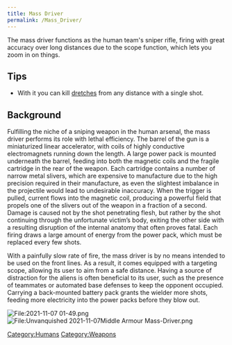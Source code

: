 ```yaml
---
title: Mass Driver
permalink: /Mass_Driver/
---
```


The mass driver functions as the human team's sniper rifle, firing with
great accuracy over long distances due to the scope function, which lets
you zoom in on things.

## Tips

- With it you can kill [dretches](Dretch "wikilink") from any distance
  with a single shot.

## Background

Fulfilling the niche of a sniping weapon in the human arsenal, the mass
driver performs its role with lethal efficiency. The barrel of the gun
is a miniaturized linear accelerator, with coils of highly conductive
electromagnets running down the length. A large power pack is mounted
underneath the barrel, feeding into both the magnetic coils and the
fragile cartridge in the rear of the weapon. Each cartridge contains a
number of narrow metal slivers, which are expensive to manufacture due
to the high precision required in their manufacture, as even the
slightest imbalance in the projectile would lead to undesirable
inaccuracy. When the trigger is pulled, current flows into the magnetic
coil, producing a powerful field that propels one of the slivers out of
the weapon in a fraction of a second. Damage is caused not by the shot
penetrating flesh, but rather by the shot continuing through the
unfortunate victim’s body, exiting the other side with a resulting
disruption of the internal anatomy that often proves fatal. Each firing
draws a large amount of energy from the power pack, which must be
replaced every few shots.

With a painfully slow rate of fire, the mass driver is by no means
intended to be used on the front lines. As a result, it comes equipped
with a targeting scope, allowing its user to aim from a safe distance.
Having a source of distraction for the aliens is often beneficial to its
user, such as the presence of teammates or automated base defenses to
keep the opponent occupied. Carrying a back-mounted battery pack grants
the wielder more shots, feeding more electricity into the power packs
before they blow out.

![<File:2021-11-07>
01-49.png](2021-11-07_01-49.png "File:2021-11-07 01-49.png")
![<File:Unvanquished> 2021-11-07Middle Armour
Mass-Driver.png](Unvanquished_2021-11-07Middle_Armour_Mass-Driver.png "File:Unvanquished 2021-11-07Middle Armour Mass-Driver.png")

[Category:Humans](Category:Humans "wikilink")
[Category:Weapons](Category:Weapons "wikilink")